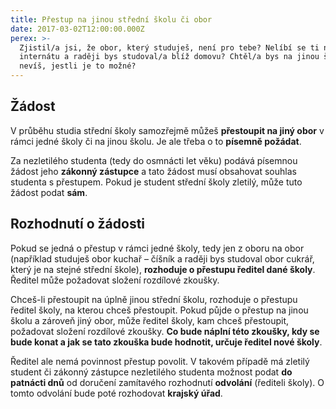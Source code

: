 ```yaml
---
title: Přestup na jinou střední školu či obor
date: 2017-03-02T12:00:00.000Z
perex: >-
  Zjistil/a jsi, že obor, který studuješ, není pro tebe? Nelíbí se ti na
  internátu a raději bys studoval/a blíž domovu? Chtěl/a bys na jinou školu, ale
  nevíš, jestli je to možné?
---
```




## Žádost

V průběhu studia střední školy samozřejmě můžeš **přestoupit na jiný obor** v rámci jedné školy či na jinou školu. Je ale třeba o to **písemně požádat**. 



Za nezletilého studenta (tedy do osmnácti let věku) podává písemnou žádost jeho **zákonný zástupce** a tato žádost musí obsahovat souhlas studenta s přestupem. Pokud je student střední školy zletilý, může tuto žádost podat **sám**. 



## Rozhodnutí o žádosti

Pokud se jedná o přestup v rámci jedné školy, tedy jen z oboru na obor (například studuješ obor kuchař – číšník a raději bys studoval obor cukrář, který je na stejné střední škole), **rozhoduje o přestupu ředitel dané školy**. Ředitel může požadovat složení rozdílové zkoušky.



Chceš-li přestoupit na úplně jinou střední školu, rozhoduje o přestupu ředitel školy, na kterou chceš přestoupit. Pokud půjde o přestup na jinou školu a zároveň jiný obor, může ředitel školy, kam chceš přestoupit, požadovat složení rozdílové zkoušky. **Co bude náplní této zkoušky, kdy se bude konat a jak se tato zkouška bude hodnotit, určuje ředitel nové školy**. 



Ředitel ale nemá povinnost  přestup povolit. V takovém případě má zletilý student či zákonný zástupce nezletilého studenta možnost podat **do patnácti dnů** od doručení zamítavého rozhodnutí **odvolání** (řediteli školy). O tomto odvolání bude poté rozhodovat **krajský úřad**.


